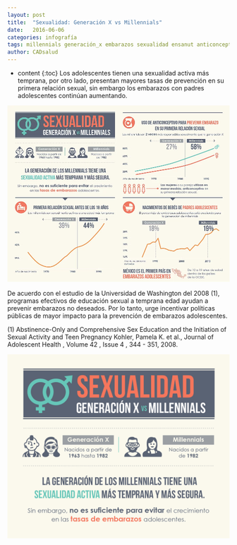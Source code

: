 ```yaml
---
layout: post
title:  "Sexualidad: Generación X vs Millennials"
date:   2016-06-06 
categories: infografía
tags: millennials generación_x embarazos sexualidad ensanut anticonceptivo
author: CADsalud
---
```

* content
{:toc}
Los adolescentes tienen una sexualidad activa más temprana, por otro lado, presentan mayores tasas de prevención en su primera relación sexual, sin embargo los embarazos con padres adolescentes continúan aumentando. 

<img src="/images-post/infografia_sexualidad_img.png" width="580">








De acuerdo con el estudio de la Universidad de Washington del 2008 (1), programas efectivos de educación sexual a temprana edad ayudan a prevenir embarazos no deseados. Por lo tanto, urge incentivar políticas públicas de mayor impacto para la prevención de embarazos adolescentes.

 

(1) Abstinence-Only and Comprehensive Sex Education and the Initiation of Sexual Activity and Teen Pregnancy Kohler, Pamela K. et al., Journal of Adolescent Health , Volume 42 , Issue 4 , 344 - 351, 2008.

![sexualidad](/images-post/sexualidad.gif)
